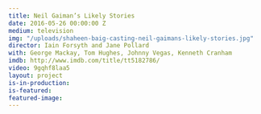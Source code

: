 ```yaml
---
title: Neil Gaiman’s Likely Stories
date: 2016-05-26 00:00:00 Z
medium: television
img: "/uploads/shaheen-baig-casting-neil-gaimans-likely-stories.jpg"
director: Iain Forsyth and Jane Pollard
with: George Mackay, Tom Hughes, Johnny Vegas, Kenneth Cranham 
imdb: http://www.imdb.com/title/tt5182786/
video: 9gqhf8laa5
layout: project
is-in-production:
is-featured:
featured-image: 
---
```


